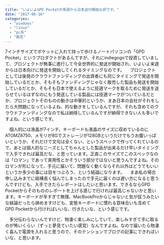 ```yaml
---
title: "いよいよGPD Pocketが来週から日本送付開始な訳です。"
date: "2017-06-16"
categories: 
  - "windows"
  - "linux"
  - "pc系"
  - "戯言"
---
```


7インチサイズでポケットに入れて持って歩けるノートパソコンの「GPD Pocket」というプロダクトがあるんですが、それにindiegogoで投資していまして、プロジェクトが無事に進行して今全世界的に発送が開始され、いよいよ来週からは日本向けに発送を開始してくれるタイミングなのです。 　プロジェクトとしては後発のクラウドファンディングの出資者にも同じタイミングで発送を開始しているだとか、そもそもファンディングじゃなく販売した製品も発送を開始しているだとか、そもそも日本で使えるように技適マークを取るために発送を送らせているはずなのにもう発送している製品には技適マークがついているだとか、プロジェクトそのものの動きは中華的というか、まあ日本の会社がそれをしたら大問題になっているよね、的な動きをしているんですが、それも含めてのクラウドファンディングなので私は納得しているんですが納得できない人も多いですよね、という感じです。

　個人的には液晶が7インチ、キーボードも液晶のサイズに収めているのにATOMZ8750、メモリが8Gでストレージが128GBというだけでもうお腹いっぱいというか、それだけで文句は全くない、というスペックで作ってくれているので、あとは個人的なニーズとしてちゃんとした製品が出来るだけ早いタイミングで入手できれば最高だな、と思っています。正直このサイズでこのスペックなのは「ロマン」であって実用性とかそういう部分ではないと思うんですよね。そのロマンが形になって、手元に届いて、問題なく動くならそれ以外はどうでもいいというか多少の事には目をつぶろう、という結論になります。 　まあ私の場合申し込みまでに結構長く悩んでしまったので手元に届くのは遅い方になると思うんですけども、入手できたらレポートはしたいと思います。できるならGPD Pocketからそのもののレポートを上げる感じで行ければ最高じゃないかと思います。キーボードが辛すぎて無理、MacBookProからじゃないと気が狂うみたいな結論だったら諦めますけども、変態キーボードに慣れる意味合いも含めてGPD Pocketから行ければいいな、行きたいな、という感じです。

　多分伝わらないんですけど、物凄く楽しみにしていて、楽しみすぎて手に取るのが怖いくらい（ずっと夢見ていたい感覚）なんですよね。なので届いたら物凄く喜んで電源を入れると思うので、そのテンションでブログの記事にできればいいな、と思います。
